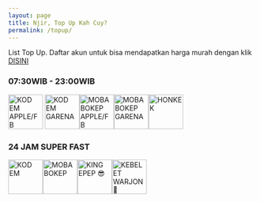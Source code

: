 ```yaml
---
layout: page
title: Njir, Top Up Kah Cuy?
permalink: /topup/
---
```

List Top Up.
Daftar akun untuk bisa mendapatkan harga murah dengan klik [DISINI](https://www.ifgameshop.com/?a=topupmurah)

### 07:30WIB - 23:00WIB
[<img src="{{ site.baseurl }}/images/g/codm.png" alt="KOD EM APPLE/FB" style="width: 70px;"/>](https://ifgameshop.com/id/call-of-duty-mobile-awal-apple-atau-facebook/) [<img src="{{ site.baseurl }}/images/g/codm1.png" alt="KOD EM GARENA" style="width: 70px;"/>](https://ifgameshop.com/id/call-of-duty-mobile-garena-via-player-id-/)[<img src="{{ site.baseurl }}/images/g/aov.png" alt="MOBA BOKEP APPLE/FB" style="width: 70px;"/>](https://ifgameshop.com/id/arena-of-valor-awal-apple-atau-facebook-/)[<img src="{{ site.baseurl }}/images/g/aov1.png" alt="MOBA BOKEP GARENA" style="width: 70px;"/>](https://ifgameshop.com/id/aov-garena-via-id/)[<img src="{{ site.baseurl }}/images/g/hi3rd.png" alt="HONKEK" style="width: 70px;"/>](https://ifgameshop.com/id/honkai-impact-3/)

###  24 JAM SUPER FAST
[<img src="{{ site.baseurl }}/images/g/codm1.png" alt="KOD EM" style="width: 70px;"/>](https://ifgameshop.com/id/codm-all-login-24-jam/)[<img src="{{ site.baseurl }}/images/g/aov1.png" alt="MOBA BOKEP" style="width: 70px;"/>](https://ifgameshop.com/id/arena-of-valor-lg/)[<img src="{{ site.baseurl }}/images/g/ff.png" alt="KING EPEP 😎" style="width: 70px;"/>](https://ifgameshop.com/id/free-fire/)[<img src="{{ site.baseurl }}/images/g/pb.png" alt="KEBELET WARJON 🥶" style="width: 70px;"/>](https://ifgameshop.com/id/blood-strike/)
